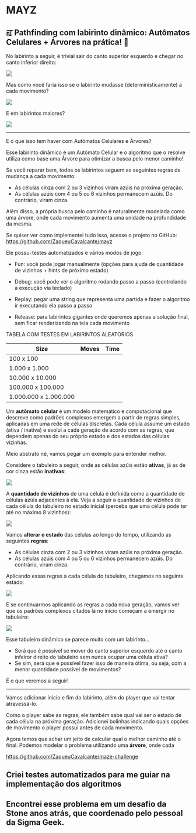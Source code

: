 # MAYZ

## ꡌ‍ Pathfinding com labirinto dinâmico: Autômatos Celulares + Árvores na prática! 🌳

No labirinto a seguir, é trivial sair do canto superior esquerdo e chegar no canto inferior direito:

<p align="center">
  <img src="docs/01_Trivial.gif" style="display: block; margin: 0 auto" />
</p>

Mas como você faria isso se o labirinto mudasse (deterministicamente) a cada movimento?

<p align="center">
  <img src="docs/02_Dynamic.gif" style="display: block; margin: 0 auto" />
</p>

E em labirintos maiores?

<p align="center">
  <img src="docs/03_PacMan.gif" style="display: block; margin: 0 auto" />
</p>


---------------------------------------------------------------------------------------------------

E o que isso tem haver com Autômatos Celulares e Árvores?

Esse labirinto dinâmico é um Autômato Celular e o algoritmo que o resolve utiliza como base uma Árvore para otimizar a busca pelo menor caminho!

Se você reparar bem, todos os labirintos seguem as seguintes regras de mudança a cada movimento:

- As células cinza com 2 ou 3 vizinhos viram azúis na próxima geração.
- As células azúis com 4 ou 5 ou 6 vizinhos permanecem azúis. Do contrário, viram cinza.

Além disso, a própria busca pelo caminho é naturalmente modelada como uma árvore, onde cada movimento aumenta uma unidade na profundidade da mesma.

Se quiser ver como implementei tudo isso, acesse o projeto no GitHub: https://github.com/ZaqueuCavalcante/mayz

Ele possui testes automatizados e vários modos de jogo:

- Fun: você pode jogar manualmente (opções para ajuda de quantidade de vizinhos + hints de próximo estado)



- Debug: você pode ver o algoritmo rodando passo a passo (controlando a execução via teclado)



- Replay: pegar uma string que representa uma partida e fazer o algoritmo ir executando ela passo a passo



- Release: para labirintos gigantes onde queremos apenas a solução final, sem ficar renderizando na tela cada movimento

TABELA COM TESTES EM LABIRINTOS ALEATORIOS

| Size                  | Moves | Time |
|-----------------------|-------|------|
| 100 x 100             |       |      |
| 1.000 x 1.000         |       |      |
| 10.000 x 10.000       |       |      |
| 100.000 x 100.000     |       |      |
| 1.000.000 x 1.000.000 |       |      |









Um **autômato celular** é um modelo matemático e computacional que descreve como padrões complexos emergem a partir de regras simples, aplicadas em uma rede de células discretas. Cada célula assume um estado (ativa / inativa) e evolui a cada geração de acordo com as regras, que dependem apenas do seu próprio estado e dos estados das células vizinhas.

Meio abstrato né, vamos pegar um exemplo para entender melhor.

Considere o tabuleiro a seguir, onde as células azúis estão **ativas**, já as de cor cinza estão **inativas**:

<p align="center">
  <img src="https://github.com/ZaqueuCavalcante/mayz/blob/master/docs/00_example_maze.png?raw=true" style="display: block; margin: 0 auto" />
</p>

A **quantidade de vizinhos** de uma célula é definida como a quantidade de células azúis adjacentes à ela. Veja a seguir a quantidade de vizinhos de cada célula do tabuleiro no estado inicial (perceba que uma célula pode ter até no máximo 8 vizinhos):

<p align="center">
  <img src="https://github.com/ZaqueuCavalcante/mayz/blob/master/docs/01_example_maze_neighbors_count.png?raw=true" style="display: block; margin: 0 auto" />
</p>

Vamos **alterar o estado** das células ao longo do tempo, utilizando as seguintes **regras**:

- As células cinza com 2 ou 3 vizinhos viram azúis na próxima geração.
- As células azúis com 4 ou 5 ou 6 vizinhos permanecem azúis. Do contrário, viram cinza.

Aplicando essas regras à cada célula do tabuleiro, chegamos no seguinte estado:

<p align="center">
  <img src="https://github.com/ZaqueuCavalcante/mayz/blob/master/docs/02_example_maze_gen_01.png?raw=true" style="display: block; margin: 0 auto" />
</p>

E se continuarmos aplicando as regras a cada nova geração, vamos ver que os padrões complexos citados lá no início começam a emergir no tabuleiro:

<p align="center">
  <img src="https://github.com/ZaqueuCavalcante/mayz/blob/master/docs/03_example_maze_generations.gif?raw=true" style="display: block; margin: 0 auto" />
</p>

Esse tabuleiro dinâmico se parece muito com um labirinto...

- Será que é possível se mover do canto superior esquerdo até o canto infeiror direito do tabuleiro sem nunca ocupar uma célula ativa?
- Se sim, será que é possível fazer isso de maneira ótima, ou seja, com a menor quantidade possível de movimentos?

É o que veremos a seguir!

---------------------------------------------------------------------------------------------------

Vamos adicionar ínicio e fim do labirinto, além do player que vai tentar atravessá-lo.



Como o player sabe as regras, ele também sabe qual vai ser o estado de cada célula na próxima geração. Adicionei bolinhas indicando quais opções de movimento o player possui antes de cada movimento.


Agora temos que achar um jeito de calcular qual o melhor caminho até o final. Podemos modelar o problema utilizando uma **árvore**, onde cada 

https://github.com/ZaqueuCavalcante/maze-challenge

## Criei testes automatizados para me guiar na implementação dos algoritmos

## Encontrei esse problema em um desafio da Stone anos atrás, que coordenado pelo pessoal da Sigma Geek.
